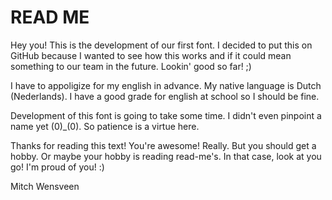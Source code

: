 # READ ME
Hey you!
This is the development of our first font. I decided to put this on GitHub because I wanted to see how this works and if it could mean something to our team in the future.
Lookin' good so far! ;)

I have to appoligize for my english in advance. My native language is Dutch (Nederlands). I have a good grade for english at school so I should be fine.

Development of this font is going to take some time. I didn't even pinpoint a name yet (0)_(0). So patience is a virtue here.

Thanks for reading this text! You're awesome! Really. But you should get a hobby. Or maybe your hobby is reading read-me's. In that case, look at you go! I'm proud of you! :)

Mitch Wensveen
